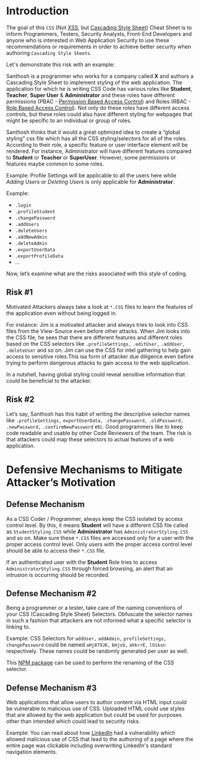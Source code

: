 # Introduction

The goal of this `CSS` (Not [XSS](Cross_Site_Scripting_Prevention_Cheat_Sheet.md), but [Cascading Style Sheet](https://www.w3schools.com/css/css_intro.asp)) Cheat Sheet is to inform Programmers, Testers, Security Analysts, Front-End Developers and anyone who is interested in Web Application Security to use these recommendations or requirements in order to achieve better security when authoring `Cascading Style Sheets`.

Let's demonstrate this risk with an example:

Santhosh is a programmer who works for a company called **X** and authors a Cascading Style Sheet to implement styling of the web application. The application for which he is writing CSS Code has various roles like **Student**, **Teacher**, **Super User** & **Administrator** and these roles have different permissions (PBAC - [Permission Based Access Control](Access_Control_Cheat_Sheet.md)) and Roles (RBAC - [Role Based Access Control](Access_Control_Cheat_Sheet.md)). Not only do these roles have different access controls, but these roles could also have different styling for webpages that might be specific to an individual or group of roles.

Santhosh thinks that it would a great optimized idea to create a “global styling” css file which has all the CSS styling/selectors for all of the roles. According to their role, a specific feature or user interface element will be rendered. For instance, Administrator will have different features compared to **Student** or **Teacher** or **SuperUser**. However, some permissions or features maybe common to some roles.

Example: Profile Settings will be applicable to all the users here while *Adding Users* or *Deleting Users* is only applicable for **Administrator**.

Example:

- `.login`
- `.profileStudent`
- `.changePassword`
- `.addUsers`
- `.deleteUsers`
- `.addNewAdmin`
- `.deleteAdmin`
- `.exportUserData`
- `.exportProfileData`
- ...

Now, let’s examine what are the risks associated with this style of coding.

## Risk \#1

Motivated Attackers always take a look at `*.CSS` files to learn the features of the application even without being logged in.

For instance: Jim is a motivated attacker and always tries to look into CSS files from the View-Source even before other attacks. When Jim looks into the CSS file, he sees that there are different features and different roles based on the CSS selectors like `.profileSettings,` `.editUser,` `.addUser,` `.deleteUser` and so on. Jim can use the CSS for intel gathering to help gain access to sensitive roles.This isa form of attacker due diligence even before trying to perform dangerous attacks to gain access to the web application.

In a nutshell, having global styling could reveal sensitive information that could be beneficial to the attacker.

## Risk \#2

Let’s say, Santhosh has this habit of writing the descriptive selector names like `.profileSettings,` `exportUserData,` `.changePassword,` `.oldPassword,` `.newPassword,` `.confirmNewPassword` etc. Good programmers like to keep code readable and usable by other Code Reviewers of the team. The risk is that attackers could map these selectors to actual features of a web application.

# Defensive Mechanisms to Mitigate Attacker’s Motivation

## Defense Mechanism

As a CSS Coder / Programmer, always keep the CSS isolated by access control level. By this, it means **Student** will have a different CSS file called as `StudentStyling.CSS` while **Administrator** has `AdministratorStyling.CSS` and so on. Make sure these `*.CSS` files are accessed only for a user with the proper access control level. Only users with the proper access control level should be able to access their `*.CSS` file.

If an authenticated user with the **Student** Role tries to access `AdministratorStyling.CSS` through forced browsing, an alert that an intrusion is occurring should be recorded.

## Defense Mechanism \#2

Being a programmer or a tester, take care of the naming conventions of your CSS (Cascading Style Sheet) Selectors. Obfuscate the selector names in such a fashion that attackers are not informed what a specific selector is linking to.

Example: CSS Selectors for `addUser,` `addAdmin,` `profileSettings,` `changePassword` could be named `aHj879JK,` `bHjsU,` `ahkrrE,` `lOiksn` respectively. These names could be randomly generated per user as well.

This [NPM package](https://www.npmjs.com/package/rename-css-selectors) can be used to perform the renaming of the CSS selector.

## Defense Mechanism \#3

Web applications that allow users to author content via HTML input could be vulnerable to malicious use of CSS. Uploaded HTML could use styles that are allowed by the web application but could be used for purposes other than intended which could lead to security risks.

Example: You can read about how [LinkedIn](https://www.scmagazineuk.com/style-sheet-vulnerability-allowed-attacker-hijack-linkedin-pages/article/1479529) had a vulnerability which allowed malicious use of CSS that lead to the authoring of a page where the entire page was clickable including overwriting LinkedIn's standard navigation elements.